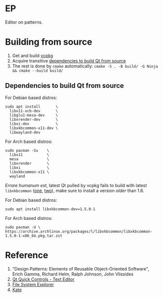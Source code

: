 # EP

Editor on patterns.

# Building from source

1. Get and build [vcpkg](https://github.com/microsoft/vcpkg)
1. Acquire transitive [dependencies to build Qt from source](#dependencies-to-build-qt-from-source)
1. The rest is done by `cmake` automatically:
`cmake -S . -B build/ -G Ninja && cmake --build build/`

## Dependencies to build Qt from source

For Debian based distros:
```
sudo apt install       \
  libx11-xcb-dev       \
  libglu1-mesa-dev     \
  libxrender-dev       \
  libxi-dev            \
  libxkbcommon-x11-dev \
  libwayland-dev
```

For Arch based distros:
```
sudo pacman -Su    \
  libx11           \
  mesa             \
  libxrender       \
  libxi            \
  libxkbcommon-x11 \
  wayland
```

_Errare humanum est_, latest Qt pulled by vcpkg fails to build with latest
`libxkbcommon`
([one](https://www.linuxquestions.org/questions/slackware-14/%5Btrivial%5D-regression-qt5-failed-to-build-with-new-libxkbcommon-1-6-0-a-4175729868/),
[two](https://bugreports.qt.io/browse/QTBUG-117950)), make sure to install a
version _older_ than 1.6.

For Debian based distros:
```
sudo apt install libxkbcommon-dev=1.5.0-1
```

For Arch based distros:
```
sudo pacman -U \
https://archive.archlinux.org/packages/l/libxkbcommon/libxkbcommon-1.5.0-1-x86_64.pkg.tar.zst
```

# Reference

1. "Design Patterns: Elements of Reusable Object-Oriented Software",
Erich Gamma, Richard Helm, Ralph Johnson, John Vlissides
1. [Qt Quick Controls - Text Editor](https://code.qt.io/cgit/qt/qtdeclarative.git/tree/examples/quickcontrols/texteditor)
1. [File System Explorer](https://code.qt.io/cgit/qt/qtdeclarative.git/tree/examples/quickcontrols/filesystemexplorer)
1. [Kate](https://github.com/KDE/kate)
